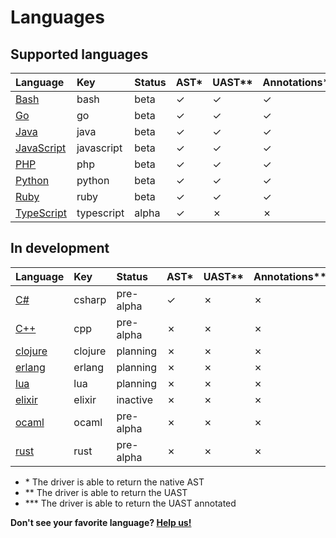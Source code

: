 <!-- Code generated by 'make languages' DO NOT EDIT. -->
# Languages

## Supported languages

| Language   | Key        | Status  | AST\* | UAST\*\* | Annotations\*\*\* | Container | Maintainer |
| :--------- | :--------- | :------ | :--- | :----- | :------------- | :-------- | :--------- |
| [Bash](https://github.com/bblfsh/bash-driver) | bash | beta | ✓ | ✓ | ✓ | [✓](https://hub.docker.com/r/bblfsh/bash-driver/) | [juanjux](https://github.com/juanjux) |
| [Go](https://github.com/bblfsh/go-driver) | go | beta | ✓ | ✓ | ✓ | [✓](https://hub.docker.com/r/bblfsh/go-driver/) | [dennwc](https://github.com/dennwc) |
| [Java](https://github.com/bblfsh/java-driver) | java | beta | ✓ | ✓ | ✓ | [✓](https://hub.docker.com/r/bblfsh/java-driver/) | [dennwc](https://github.com/dennwc) |
| [JavaScript](https://github.com/bblfsh/javascript-driver) | javascript | beta | ✓ | ✓ | ✓ | [✓](https://hub.docker.com/r/bblfsh/javascript-driver/) | [dennwc](https://github.com/dennwc) |
| [PHP](https://github.com/bblfsh/php-driver) | php | beta | ✓ | ✓ | ✓ | [✓](https://hub.docker.com/r/bblfsh/php-driver/) | [juanjux](https://github.com/juanjux) |
| [Python](https://github.com/bblfsh/python-driver) | python | beta | ✓ | ✓ | ✓ | [✓](https://hub.docker.com/r/bblfsh/python-driver/) | [juanjux](https://github.com/juanjux) |
| [Ruby](https://github.com/bblfsh/ruby-driver) | ruby | beta | ✓ | ✓ | ✓ | [✓](https://hub.docker.com/r/bblfsh/ruby-driver/) | [juanjux](https://github.com/juanjux) |
| [TypeScript](https://github.com/bblfsh/typescript-driver) | typescript | alpha | ✓ | ✗ | ✗ | [✓](https://hub.docker.com/r/bblfsh/typescript-driver/) | [dennwc](https://github.com/dennwc) |

## In development

| Language   | Key        | Status  | AST\* | UAST\*\* | Annotations\*\*\* | Container | Maintainer |
| :--------- | :--------- | :------ | :--- | :----- | :------------- | :-------- | :--------- |
| [C#](https://github.com/bblfsh/csharp-driver) | csharp | pre-alpha | ✓ | ✗ | ✗ | ✗ | - |
| [C++](https://github.com/bblfsh/cpp-driver) | cpp | pre-alpha | ✗ | ✗ | ✗ | ✗ | - |
| [clojure](https://github.com/bblfsh/clojure-driver) | clojure | planning | ✗ | ✗ | ✗ | ✗ | - |
| [erlang](https://github.com/bblfsh/erlang-driver) | erlang | planning | ✗ | ✗ | ✗ | ✗ | - |
| [lua](https://github.com/bblfsh/lua-driver) | lua | planning | ✗ | ✗ | ✗ | ✗ | - |
| [elixir](https://github.com/bblfsh/elixir-driver) | elixir | inactive | ✗ | ✗ | ✗ | ✗ | - |
| [ocaml](https://github.com/bblfsh/ocaml-driver) | ocaml | pre-alpha | ✗ | ✗ | ✗ | ✗ | - |
| [rust](https://github.com/bblfsh/rust-driver) | rust | pre-alpha | ✗ | ✗ | ✗ | [✓](https://hub.docker.com/r/bblfsh/rust-driver/) | - |

* \* The driver is able to return the native AST
* \*\* The driver is able to return the UAST
* \*\*\* The driver is able to return the UAST annotated

**Don't see your favorite language? [Help us!](join-the-community.md)**
